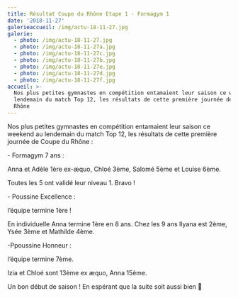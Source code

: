 ```yaml
---
title: Résultat Coupe du Rhône Etape 1 - Formagym 1
date: '2018-11-27'
galerieaccueil: /img/actu-18-11-27.jpg
galerie:
  - photo: /img/actu-18-11-27.jpg
  - photo: /img/actu-18-11-27a.jpg
  - photo: /img/actu-18-11-27c.jpg
  - photo: /img/actu-18-11-27b.jpg
  - photo: /img/actu-18-11-27e.jpg
  - photo: /img/actu-18-11-27d.jpg
  - photo: /img/actu-18-11-27f.jpg
accueil: >-
  Nos plus petites gymnastes en compétition entamaient leur saison ce weekend au
  lendemain du match Top 12, les résultats de cette première journée de Coupe du
  Rhône
---
```

Nos plus petites gymnastes en compétition entamaient leur saison ce weekend au lendemain du match Top 12, les résultats de cette première journée de Coupe du Rhône :



\- Formagym 7 ans : 

Anna et Adèle 1ère ex-æquo, Chloé 3ème, Salomé 5ème et Louise 6ème. 

Toutes les 5 ont validé leur niveau 1. Bravo ! 



\- Poussine Excellence : 

l’équipe termine 1ère !

En individuelle Anna termine 1ère en 8 ans. Chez les 9 ans Ilyana est 2ème, Ysée 3ème et Mathilde 4ème. 



\-Ppoussine Honneur : 

l’équipe termine 7ème. 

Izia et Chloé sont 13ème ex æquo, Anna 15ème. 



Un bon début de saison ! En espérant que la suite soit aussi bien 🤞
